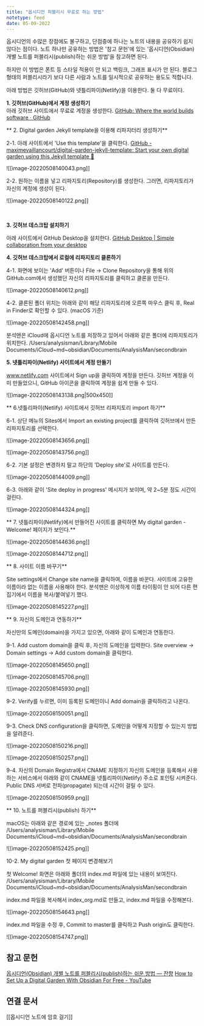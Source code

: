 ```yaml
---
title: "옵시디언 퍼블리시 무료로 하는 방법"
notetype: feed
date: 05-09-2022
---
```


옵시디언의 수많은 장점에도 불구하고, 단점중에 하나는 노트의 내용을 공유하기 쉽지 않다는 점이다. 노트 하나만 공유하는 방법은 '참고 문헌'에 있는 '옵시디언(Obsidian) 개별 노트를 퍼블리시(publish)하는 쉬운 방법'을 참고하면 된다.

하지만 이 방법은 폰트 등 스타일 적용이 안 되고 백링크, 그래프 표시가 안 된다. 블로그 형태의 퍼블리시라기 보다 다른 사람과 노트를 일시적으로 공유하는 용도도 적합니다.

아래 방법은 깃허브(GitHub)와 넷틀리파이(Netlify)을 이용한다. 둘 다 무료이다.
<br>
  
**1. 깃허브(GitHub)에서 계정 생성하기**<br>
   아래 깃허브 사이트에서 무료로 계정을 생성한다.
   [GitHub: Where the world builds software · GitHub](https://github.com/)
<br>

** 2. Digital garden Jekyll template을 이용해 리파지터리 생성하기**
   
   2-1. 아래 사이트에서 'Use this template'을 클릭한다.
   [GitHub - maximevaillancourt/digital-garden-jekyll-template: Start your own digital garden using this Jekyll template 🌱](https://github.com/maximevaillancourt/digital-garden-jekyll-template)
   
   
   ![[image-20220508140043.png]]

   2-2. 원하는 이름을 넣고 리파지토리(Repository)를 생성한다.
   그러면, 리파지토리가 자신의 계정에 생성이 된다.
   
   ![[image-20220508140122.png]]

<br>

**3. 깃허브 데스크탑 설치하기**
  
   아래 사이트에서 GitHub Desktop을 설치한다.
   [GitHub Desktop | Simple collaboration from your desktop](https://desktop.github.com/)
<br>
   
**4. 깃허브 데스크탑에서 로컬에 리파지토리 클론하기**

   4-1. 화면에 보이는 'Add' 버튼이나 File -> Clone Repository을 통해 위의 GitHub.com에서 생성했던 자신의 리파지토리를 클릭하고 클론을 만든다.

![[image-20220508140612.png]]

   4-2. 클론된 폴더 위치는 아래와 같이 해당 리파지토리에 오른쪽 마우스 클릭 후, Real in Finder로 확인할 수 있다. (macOS 기준)

![[image-20220508142458.png]]

분석맨은 iCloud에 옵시디언 노트를 저장하고 있어서 아래와 같은 폴더에 리파지토리가 위치한다.
/Users/analysisman/Library/Mobile Documents/iCloud~md~obsidian/Documents/AnalysisMan/secondbrain
<br>

**5. 넷틀리파이(Netlify) 사이트에서 계정 만들기**

   www.netlify.com 사이트에서 Sign up을 클릭하여 계정을 만든다.
   깃허브 계정을 이미 만들었으니, GitHub 아이콘을 클릭하여 계정을 쉽게 만들 수 있다.
   
   ![[image-20220508143138.png|500x450]]
<br>

** 6.넷틀리파이(Netlify) 사이트에서 깃허브 리파지토리 import 하기**

   6-1. 상단 메뉴의 Sites에서 Import an existing project를 클릭하여 깃허브에서 만든 리파지토리를 선택한다.
   
![[image-20220508143656.png]]

![[image-20220508143756.png]]

   6-2. 기본 설정은 변경하지 말고 하단의 'Deploy site'로 사이트를 만든다.

![[image-20220508144009.png]]

  6-3. 아래와 같이 'Site deploy in progress' 메시지가 보이며, 약 2~5분 정도 시간이 걸린다.
  
![[image-20220508144324.png]]
<br>

** 7. 넷틀리파이(Netlify)에서 만들어진 사이트를 클릭하면 My digital garden - Welcome! 페이지가 보인다.**

![[image-20220508144636.png]]

![[image-20220508144712.png]]
<br>

** 8. 사이트 이름 바꾸기**

   Site settings에서 Change site name을 클릭하여, 이름을 바꾼다.
   사이트에 고유한 이름이라 없는 이름을 사용해야 한다.
   분석맨은 이상하게 이름 타이핑이 안 되어 다른 편집기에서 이름을 복사/붙여넣기 했다.


![[image-20220508145227.png]]
<br>

** 9. 자신의 도메인과 연동하기**

   자신만의 도메인(domain)을 가지고 있으면, 아래와 같이 도메인과 연동한다.
   
   9-1. Add custom domain을 클릭 후, 자신의 도메인을 입력한다.
   Site overview -> Domain settings -> Add custom domain을 클릭한다.

![[image-20220508145650.png]]

![[image-20220508145706.png]]

![[image-20220508145930.png]]

  9-2. Verify를 누르면, 이미 등록된 도메인이니 Add domain을 클릭하라고 나온다.
  
  ![[image-20220508150051.png]]

  9-3. Check DNS configuration을 클릭하면, 도메인을 어떻게 지정할 수 있는지 방법을 알려준다.
  
  ![[image-20220508150216.png]]

![[image-20220508150257.png]]

 9-4. 자신의 Domain Registra에서 CNAME 지정하기
 자신의 도메인을 등록해서 사용하는 서비스에서 아래와 같이 CNAME을 넷틀리파이(Netlify) 주소로 포인팅 시켜준다.
 Public DNS 서버로 전파(propagate) 되는데 시간이 걸릴 수 있다.

![[image-20220508150959.png]]
<br>

** 10. 노트를 퍼블리시(publish) 하기**

macOS는 아래와 같은 경로에 있는 \_notes 폴더에 
/Users/analysisman/Library/Mobile Documents/iCloud~md~obsidian/Documents/AnalysisMan/secondbrain

![[image-20220508152425.png]]


10-2. My digital garden 첫 페이지 변경해보기

첫 Welcome! 화면은 아래와 폴더의 index.md 파일에 있는 내용이 보여진다.
/Users/analysisman/Library/Mobile Documents/iCloud~md~obsidian/Documents/AnalysisMan/secondbrain

index.md 파일을 복사해서 index_org.md로 만들고, index.md 파일을 수정해본다.

![[image-20220508154643.png]]

index.md 파일을 수정 후, Commit to master를 클릭하고 Push origin도 클릭한다.


![[image-20220508154747.png]]
<br>

## 참고 문헌
[옵시디언(Obsidian) 개별 노트를 퍼블리시(publish)하는 쉬운 방법 — 잔향](https://slowdive14.tistory.com/1299848)
[How to Set Up a Digital Garden With Obsidian For Free - YouTube](https://youtu.be/kg-9n_A4Tf0)
<br>

## 연결 문서
[[옵시디언 노트에 암호 걸기]]